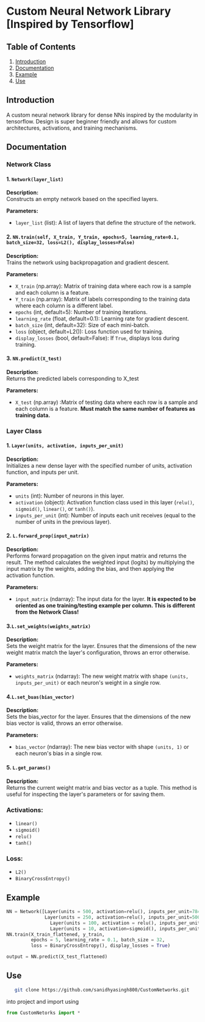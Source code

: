 # Custom Neural Network Library [Inspired by Tensorflow]

## Table of Contents
1. [Introduction](#introduction)
2. [Documentation](#documentation)
3. [Example](#example)
4. [Use](#use)



## Introduction
A custom neural network library for dense NNs inspired by the modularity in tensorflow. Design is super beginner friendly and allows for custom architectures, activations, and training mechanisms.

## Documentation

### Network Class

#### 1. `Network(layer_list)`
**Description:**  
Constructs an empty network based on the specified layers.

**Parameters:**
- `layer_list` (list): A list of layers that define the structure of the network.

#### 2. `NN.train(self, X_train, Y_train, epochs=5, learning_rate=0.1, batch_size=32, loss=L2(), display_losses=False)`
**Description:**  
Trains the network using backpropagation and gradient descent.

**Parameters:**
- `X_train` (np.array): Matrix of training data where each row is a sample and each column is a feature.
- `Y_train` (np.array):  Matrix of labels corresponding to the training data where each column is a different label.
- `epochs` (int, default=5): Number of training iterations.
- `learning_rate` (float, default=0.1): Learning rate for gradient descent.
- `batch_size` (int, default=32): Size of each mini-batch.
- `loss` (object, default=L2()): Loss function used for training.
- `display_losses` (bool, default=False): If `True`, displays loss during training.

#### 3. `NN.predict(X_test)`
**Description:**  
Returns the predicted labels corresponding to X_test

**Parameters:**
- `X_test` (np.array) :Matrix of testing data where each row is a sample and each column is a feature. **Must match the same number of features as training data.**

### Layer Class

#### 1. `Layer(units, activation, inputs_per_unit)`
**Description:**  
Initializes a new dense layer with the specified number of units, activation function, and inputs per unit.

**Parameters:**
- `units` (int): Number of neurons in this layer.
- `activation` (object): Activation function class used in this layer (`relu()`, `sigmoid()`, `linear()`, or `tanh()`).
- `inputs_per_unit` (int): Number of inputs each unit receives (equal to the number of units in the previous layer).

#### 2. `L.forward_prop(input_matrix)`
**Description:**  
Performs forward propagation on the given input matrix and returns the result. The method calculates the weighted input (logits) by multiplying the input matrix by the weights, adding the bias, and then applying the activation function.

**Parameters:**
- `input_matrix` (ndarray): The input data for the layer. **It is expected to be oriented as one training/testing example per column. This is different from the Network Class!**

#### 3.`L.set_weights(weights_matrix)`
**Description:**  
Sets the weight matrix for the layer. Ensures that the dimensions of the new weight matrix match the layer's configuration, throws an error otherwise.

**Parameters:**
- `weights_matrix` (ndarray): The new weight matrix with shape `(units, inputs_per_unit)` or each neuron's weight in a single row.

#### 4.`L.set_buas(bias_vector)`
**Description:**  
Sets the bias_vector for the layer. Ensures that the dimensions of the new bias vector is valid, throws an error otherwise.

**Parameters:**
- `bias_vector` (ndarray): The new bias vector with shape `(units, 1)` or each neuron's bias in a single row.

#### 5. `L.get_params()`
**Description:**  
Returns the current weight matrix and bias vector as a tuple. This method is useful for inspecting the layer's parameters or for saving them.

### Activations:
- `linear()`
- `sigmoid()`
- `relu()`
- `tanh()`

### Loss:
- `L2()`
- `BinaryCrossEntropy()`

## Example
```python
NN = Network([Layer(units = 500, activation=relu(), inputs_per_unit=784),
              Layer(units = 250, activation=relu(), inputs_per_unit=500),
                Layer(units = 100, activation = relu(), inputs_per_unit = 250), 
                Layer(units = 10, activation=sigmoid(), inputs_per_unit=100)])
NN.train(X_train_flattened, y_train, 
         epochs = 5, learning_rate = 0.1, batch_size = 32, 
         loss = BinaryCrossEntropy(), display_losses = True)

output = NN.predict(X_test_flattened)

```

## Use
```bash
   git clone https://github.com/sanidhyasingh800/CustomNetworks.git

```
 into project and import using
  ```python
  from CustomNetorks import *
  ```
